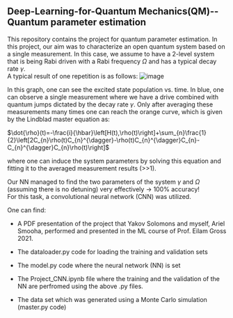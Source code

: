 ## Deep-Learning-for-Quantum Mechanics(QM)--Quantum parameter estimation

This repository contains the project for quantum parameter estimation.
In this project, our aim was to characterize an open quantum system based on a single measurement. In this case, we assume to have a 2-level system that is being Rabi driven with a Rabi frequency $\Omega$ and has a typical decay rate $\gamma$. <br>
A typical result of one repetition is as follows:
![image](https://github.com/ariels1234/Deep-Learning-for-QM/assets/71715388/377a8807-0fe6-4bdd-a14f-a8dabd17a85c)

In this graph, one can see the excited state population vs. time. In blue, one can observe a single measurement where we have a drive combined with quantum jumps dictated by the decay rate $\gamma$. Only after averaging these measurements many times one can reach the orange curve, which is given by the Lindblad master equation as:

$\dot{\rho}(t)=-\frac{i}{\hbar}\left[H(t),\rho(t)\right]+\sum_{n}\frac{1}{2}\left[2C_{n}\rho(t)C_{n}^{\dagger}-\rho(t)C_{n}^{\dagger}C_{n}-C_{n}^{\dagger}C_{n}\rho(t)\right]$

where one can induce the system parameters by solving this equation and fitting it to the averaged measurement results (>>1). 

Our NN managed to find the two parameters of the system $\gamma$ and $\Omega$ (assuming there is no detuning) very effectively -> 100% accuracy! <br> 
For this task, a convolutional neural network (CNN) was utilized. 


One can find:

- A PDF presentation of the project that Yakov Solomons and myself, Ariel Smooha, performed and presented in the ML course of Prof. Eilam Gross 2021.

- The dataloader.py code for loading the training and validation sets
- The model.py code where the neural network (NN) is set
- The Project_CNN.ipynb file where the training and the validation of the NN are perfromed using the above .py files.
<!-- -The trained_model.pt files, which is the trained NN ready for use after performing the training -->
- The data set which was generated using a Monte Carlo simulation (master.py code)
